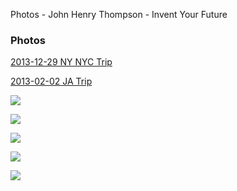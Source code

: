 Photos - John Henry Thompson - Invent Your Future

### Photos

[2013-12-29 NY NYC Trip](https://plus.google.com/photos/107573652146122831054/albums/5962906945442821265?authkey=CJ27o4SonqDxfw)

[2013-02-02 JA Trip](https://plus.google.com/photos/107573652146122831054/albums/5919229089692997489?authkey=CMGa0bWj-vLPWw)

[![](https://lh4.googleusercontent.com/-XU8xV_rvMCc/T66wCWvQH9I/AAAAAAAAAcg/jxN-dcsGQMI/s200/IMG_0001.JPG)](https://picasaweb.google.com/107573652146122831054/DigitalJam20TripMay27Apr5?authkey=Gv1sRgCIaR-rSP2Ij-_AE#5741720129453957074)

[![](https://lh6.googleusercontent.com/-k6JVNisg8fY/T4QIu3U6LxI/AAAAAAAAAO4/hyDa5iQ-D2w/s200/IMG_0473.JPG)](https://picasaweb.google.com/107573652146122831054/Sweet16?authkey=Gv1sRgCO-B97Ce8YSwfA#5729714227140767506)

[![](https://lh6.googleusercontent.com/-ZFbePtUTo0k/T3hrcB-Z6PI/AAAAAAAAANM/mKZOoVrbRl0/s200/IMG_0461.JPG)](https://picasaweb.google.com/107573652146122831054/AJPaintball14BDay?authkey=Gv1sRgCMGyoIfV9KKFVA#5726445055512275186)

[![](https://lh3.googleusercontent.com/-Hg2POqC-T64/T13P5RRgWDI/AAAAAAAAALE/cmoZZYi-vgw/s200/IMG_0399.JPG)](https://picasaweb.google.com/107573652146122831054/ShirlyVisitInNJ?authkey=Gv1sRgCNbflKHf4tatYw#5718955684626716722)

[![](https://lh3.googleusercontent.com/-ZN5zboWYjgg/TtOsc5-0atI/AAAAAAAAAAU/3ShaHkcim1A/s200/IMG_0039.JPG)](https://picasaweb.google.com/107573652146122831054/TripAunitIrisInNJ?authkey=Gv1sRgCI_t4dvY0_CBMQ)

